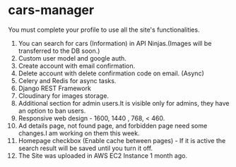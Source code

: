 # cars-manager
You must complete your profile to use all the site's functionalities.

1. You can search for cars (Information) in API Ninjas.(Images will be transferred to the DB soon.)
2. Custom user model and google auth.
3. Create account with email confirmation.
4. Delete account with delete confirmation code on email. (Async)
5. Celery and Redis for async tasks.
6. Django REST Framework
7. Cloudinary for images storage.
8. Additional section for admin users.It is visible only for admins, they have an option to ban users.
9. Responsive web design - 1600, 1440 , 768, < 460.
10. Ad details page, not found page, and forbidden page need some changes.I am working on them this week.
11. Homepage checkbox (Enable cache between pages) - If it is active the search result will be saved until you turn it off.
12. The Site was uploaded in AWS EC2 Instance 1 month ago.
